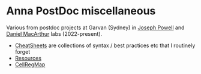 # Anna PostDoc miscellaneous

Various from postdoc projects at Garvan (Sydney) in [Joseph Powell](https://www.garvan.org.au/about-us/people/jospow) and [Daniel MacArthur](https://www.garvan.org.au/about-us/people/danmac) labs (2022-present).

* [CheatSheets](CheatSheets/) are collections of syntax / best practices etc that I routinely forget
* [Resources]()
* [CellRegMap]()
